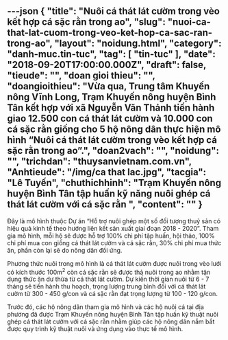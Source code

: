 ---json
{
    "title": "Nuôi cá thát lát cườm trong vèo kết hợp cá sặc rằn trong ao",
    "slug": "nuoi-ca-that-lat-cuom-trong-veo-ket-hop-ca-sac-ran-trong-ao",
    "layout": "noidung.html",
    "category": "danh-muc.tin-tuc",
    "tag": [
        "tin-tuc"
    ],
    "date": "2018-09-20T17:00:00.000Z",
    "draft": false,
    "tieude": "",
    "doan gioi thieu": "",
    "doangioithieu": "Vừa qua, Trung tâm Khuyến nông Vĩnh Long, Trạm Khuyến nông huyện Bình Tân kết hợp với xã Nguyễn Văn Thảnh tiến hành giao 12.500 con cá thát lát cườm và 10.000 con cá sặc rằn giống cho 5 hộ nông dân thực hiện mô hình “Nuôi cá thát lát cườm trong vèo kết hợp cá sặc rằn trong ao”.",
    "doan2vach": "",
    "noidung": "",
    "trichdan": "thuysanvietnam.com.vn",
    "Anhtieude": "/img/ca that lac.jpg",
    "tacgia": "Lê Tuyến",
    "chuthichhinh": "Trạm Khuyến nông huyện Bình Tân tập huấn kỹ năng nuôi ghép cá thát lát cườm với cá sặc rằn ",
    "__content__": ""
}
---
<p>Đ&acirc;y l&agrave; m&ocirc; h&igrave;nh thuộc Dự &aacute;n &ldquo;Hỗ trợ nu&ocirc;i gh&eacute;p một số đối tượng thuỷ sản c&oacute; hiệu quả kinh tế theo hướng li&ecirc;n kết sản xuất giai đoạn 2018 - 2020&rdquo;. Tham gia m&ocirc; h&igrave;nh, mỗi hộ sẽ được hỗ trợ 100% chi ph&iacute; tập huấn, hội thảo, 100% chi ph&iacute; mua con giống c&aacute; th&aacute;t l&aacute;t cườm v&agrave; c&aacute; sặc rằn, 30% chi ph&iacute; mua thức ăn, phần c&ograve;n lại sẽ do n&ocirc;ng d&acirc;n đối ứng.</p>

<p>Phương thức nu&ocirc;i trong m&ocirc; h&igrave;nh l&agrave; c&aacute; th&aacute;t l&aacute;t cườm được nu&ocirc;i trong v&egrave;o lưới c&oacute; k&iacute;ch thước 100m<sup>2</sup>&nbsp;c&ograve;n c&aacute; sặc rằn sẽ được thả nu&ocirc;i trong ao nhằm tận dụng thức ăn dư thừa từ c&aacute; th&aacute;t l&aacute;t cườm. Dự kiến thời gian nu&ocirc;i từ 6 - 7 th&aacute;ng sẽ tiến h&agrave;nh thu hoạch, trọng lượng trung b&igrave;nh đối với c&aacute; th&aacute;t l&aacute;t cườm từ 300 - 450 g/con v&agrave; c&aacute; sặc rằn đạt trọng lượng từ 100 - 120 g/con.</p>

<p>Trước đ&oacute;, c&aacute;c hộ n&ocirc;ng d&acirc;n tham gia m&ocirc; h&igrave;nh v&agrave; c&aacute;c hộ nu&ocirc;i c&aacute; tại địa phương đ&atilde; được Trạm Khuyến n&ocirc;ng huyện B&igrave;nh T&acirc;n tập huấn kỹ thuật nu&ocirc;i gh&eacute;p c&aacute; th&aacute;t l&aacute;t cườm với c&aacute; sặc rằn nhằm gi&uacute;p c&aacute;c hộ n&ocirc;ng d&acirc;n nắm bắt được quy tr&igrave;nh kỹ thuật nu&ocirc;i v&agrave; ứng dụng v&agrave;o thực tế m&ocirc; h&igrave;nh.</p>
